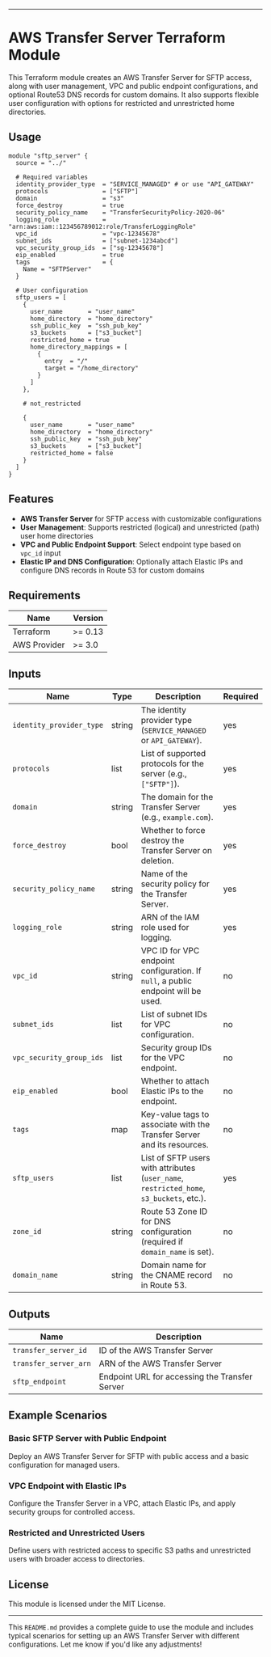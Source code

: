 
---

# AWS Transfer Server Terraform Module

This Terraform module creates an AWS Transfer Server for SFTP access, along with user management, VPC and public endpoint configurations, and optional Route53 DNS records for custom domains. It also supports flexible user configuration with options for restricted and unrestricted home directories.

## Usage

```hcl
module "sftp_server" {
  source = "../"

  # Required variables
  identity_provider_type  = "SERVICE_MANAGED" # or use "API_GATEWAY"
  protocols               = ["SFTP"]
  domain                  = "s3"
  force_destroy           = true
  security_policy_name    = "TransferSecurityPolicy-2020-06"
  logging_role            = "arn:aws:iam::123456789012:role/TransferLoggingRole"
  vpc_id                  = "vpc-12345678"
  subnet_ids              = ["subnet-1234abcd"]
  vpc_security_group_ids  = ["sg-12345678"]
  eip_enabled             = true
  tags                    = {
    Name = "SFTPServer"
  }

  # User configuration
  sftp_users = [
    {
      user_name       = "user_name"
      home_directory  = "home_directory"
      ssh_public_key  = "ssh_pub_key"
      s3_buckets      = ["s3_bucket"]
      restricted_home = true
      home_directory_mappings = [
        {
          entry  = "/"
          target = "/home_directory"
        }
      ]
    },

    # not_restricted

    {
      user_name       = "user_name"
      home_directory  = "home_directory"
      ssh_public_key  = "ssh_pub_key"
      s3_buckets      = ["s3_bucket"]
      restricted_home = false
    }
  ]
}
```

## Features

- **AWS Transfer Server** for SFTP access with customizable configurations
- **User Management**: Supports restricted (logical) and unrestricted (path) user home directories
- **VPC and Public Endpoint Support**: Select endpoint type based on `vpc_id` input
- **Elastic IP and DNS Configuration**: Optionally attach Elastic IPs and configure DNS records in Route 53 for custom domains

## Requirements

| Name | Version |
|------|---------|
| Terraform | >= 0.13 |
| AWS Provider | >= 3.0 |

## Inputs

| Name                     | Type    | Description                                                                                 | Required |
|--------------------------|---------|---------------------------------------------------------------------------------------------|----------|
| `identity_provider_type` | string  | The identity provider type (`SERVICE_MANAGED` or `API_GATEWAY`).                            | yes      |
| `protocols`              | list    | List of supported protocols for the server (e.g., `["SFTP"]`).                              | yes      |
| `domain`                 | string  | The domain for the Transfer Server (e.g., `example.com`).                                   | yes      |
| `force_destroy`          | bool    | Whether to force destroy the Transfer Server on deletion.                                   | yes      |
| `security_policy_name`   | string  | Name of the security policy for the Transfer Server.                                        | yes      |
| `logging_role`           | string  | ARN of the IAM role used for logging.                                                       | yes      |
| `vpc_id`                 | string  | VPC ID for VPC endpoint configuration. If `null`, a public endpoint will be used.           | no       |
| `subnet_ids`             | list    | List of subnet IDs for VPC configuration.                                                   | no       |
| `vpc_security_group_ids` | list    | Security group IDs for the VPC endpoint.                                                    | no       |
| `eip_enabled`            | bool    | Whether to attach Elastic IPs to the endpoint.                                              | no       |
| `tags`                   | map     | Key-value tags to associate with the Transfer Server and its resources.                     | no       |
| `sftp_users`             | list    | List of SFTP users with attributes (`user_name`, `restricted_home`, `s3_buckets`, etc.).    | yes      |
| `zone_id`                | string  | Route 53 Zone ID for DNS configuration (required if `domain_name` is set).                  | no       |
| `domain_name`            | string  | Domain name for the CNAME record in Route 53.                                               | no       |

## Outputs

| Name                          | Description                                      |
|-------------------------------|--------------------------------------------------|
| `transfer_server_id`          | ID of the AWS Transfer Server                    |
| `transfer_server_arn`         | ARN of the AWS Transfer Server                   |
| `sftp_endpoint`               | Endpoint URL for accessing the Transfer Server   |

## Example Scenarios

### Basic SFTP Server with Public Endpoint
Deploy an AWS Transfer Server for SFTP with public access and a basic configuration for managed users.

### VPC Endpoint with Elastic IPs
Configure the Transfer Server in a VPC, attach Elastic IPs, and apply security groups for controlled access.

### Restricted and Unrestricted Users
Define users with restricted access to specific S3 paths and unrestricted users with broader access to directories.

## License

This module is licensed under the MIT License.

---

This `README.md` provides a complete guide to use the module and includes typical scenarios for setting up an AWS Transfer Server with different configurations. Let me know if you'd like any adjustments!